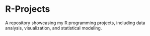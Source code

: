 # R-Projects
A repository showcasing my R programming projects, including data analysis, visualization, and statistical modeling.
